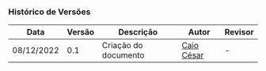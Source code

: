 ### Histórico de Versões

| Data  | Versão | Descrição | Autor | Revisor |
| --- | --- | --- | --- | --- |
| 08/12/2022 | 0.1 | Criação do documento | [Caio César](https://github.com/oCaioOliveira) | - |
